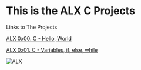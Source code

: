 # This is the ALX C Projects 


Links to The  Projects



[ALX 0x00. C - Hello, World ]( https://intranet.alxswe.com/projects/212 "0x00. C - Hello, World")


[ALX 0x01. C - Variables, if, else, while ]( https://intranet.alxswe.com/projects/213 "0x01. C - Variables, if, else, while")




![ALX]( https://encrypted-tbn0.gstatic.com/images?q=tbn:ANd9GcThj-6LwEss_4wXGp4MS6iy4VL-g40kJEKnsktTkPMR&s"ALX")
